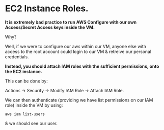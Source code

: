 # **EC2 Instance Roles.**

**It is extremely bad practice to run AWS Configure with our own Access/Secret Access keys inside the VM.**

Why?

Well, if we were to configure our aws within our VM, anyone else with access to the root account could login to our VM & retreive our personal credentials.

**Instead, you should attach IAM roles with the sufficient permissions, onto the EC2 instance.**

This can be done by:

Actions -> Security -> Modify IAM Role -> Attach IAM Role.

We can then authenticate (providing we have list permissions on our IAM role) inside the VM by using:

```
aws iam list-users
```
& we should see our user.